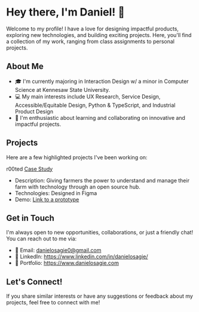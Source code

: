 # Hey there, I'm Daniel! 👋

Welcome to my profile! I have a love for designing impactful products, exploring new technologies, and building exciting projects. Here, you'll find a collection of my work, ranging from class assignments to personal projects.

## About Me
- 🎓 I'm currently majoring in Interaction Design w/ a minor in Computer Science at Kennesaw State University.
- 💻 My main interests include UX Research, Service Design, Accessible/Equitable Design, Python & TypeScript, and Industrial Product Design 
- 🌟 I'm enthusiastic about learning and collaborating on innovative and impactful projects.

## Projects
Here are a few highlighted projects I've been working on:

r00ted [Case Study](danielosagie.com/r00ted)
- Description: Giving farmers the power to understand and manage their farm with technology through an open source hub.
- Technologies: Designed in Figma
- Demo: [Link to a prototype](https://www.figma.com/proto/OA15WiT41hwuluJJ0jZqLZ/Daniel%E2%80%99s-Classwork?page-id=&type=design&node-id=280-1538&viewport=-2666%2C532%2C0.09&t=wqgwViluDMphMCWD-1&scaling=scale-down&starting-point-node-id=280%3A1538&mode=design)

## Get in Touch
I'm always open to new opportunities, collaborations, or just a friendly chat! You can reach out to me via:

- 📧 Email: danielosagie0@gmail.com
- 🔗 LinkedIn: https://www.linkedin.com/in/danielosagie/
- 🔗 Portfolio: https://www.danielosagie.com 

## Let's Connect!
If you share similar interests or have any suggestions or feedback about my projects, feel free to connect with me!

